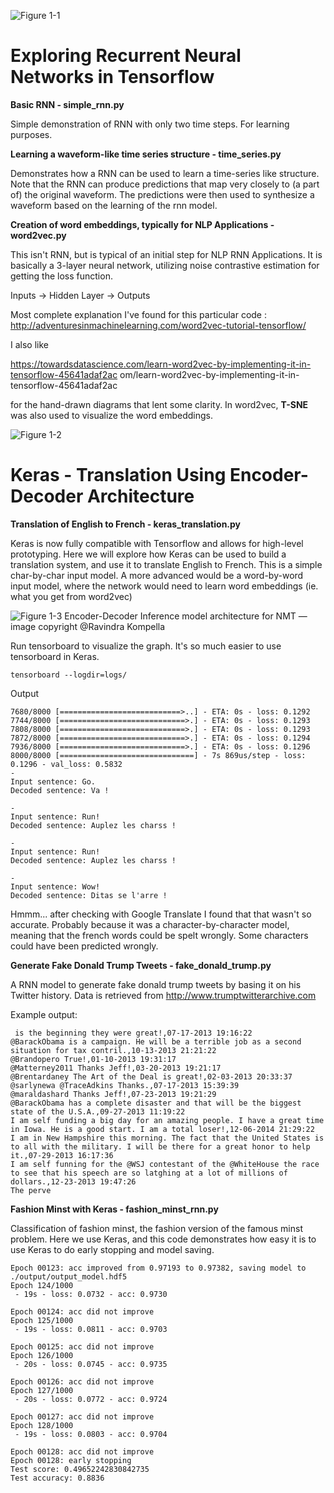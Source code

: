 ![Figure 1-1](https://upload.wikimedia.org/wikipedia/commons/thumb/1/11/TensorFlowLogo.svg/200px-TensorFlowLogo.svg.png "Tensorflow")

# Exploring Recurrent Neural Networks in Tensorflow

**Basic RNN - simple_rnn.py**

Simple demonstration of RNN with only two time steps. For learning purposes. 

**Learning a waveform-like time series structure - time_series.py**

Demonstrates how a RNN can be used to learn a time-series like structure. 
Note that the RNN can produce predictions that map very closely to (a part of) the original waveform. 
The predictions were then used to synthesize a waveform based on the learning of the rnn model. 

**Creation of word embeddings, typically for NLP Applications - word2vec.py**

This isn't RNN, but is typical of an initial step for NLP RNN Applications. 
It is basically a 3-layer neural network, utilizing noise contrastive estimation for getting the loss function.   

Inputs -> Hidden Layer -> Outputs 

Most complete explanation I've found for this particular code : 
http://adventuresinmachinelearning.com/word2vec-tutorial-tensorflow/

I also like 

https://towardsdatascience.com/learn-word2vec-by-implementing-it-in-tensorflow-45641adaf2ac
om/learn-word2vec-by-implementing-it-in-tensorflow-45641adaf2ac

for the hand-drawn diagrams that lent some clarity.
In word2vec, **T-SNE** was also used to visualize the word embeddings.


![Figure 1-2](https://blog.keras.io/img/keras-tensorflow-logo.jpg "Keras")

# Keras - Translation Using Encoder-Decoder Architecture

**Translation of English to French - keras_translation.py**

Keras is now fully compatible with Tensorflow and allows for high-level prototyping. 
Here we will explore how Keras can be used to build a translation system, and use it to
translate English to French. This is a simple char-by-char input model. A more advanced
would be a word-by-word input model, where the network would need to learn word embeddings
(ie. what you get from word2vec)


![Figure 1-3](https://cdn-images-1.medium.com/max/2000/1*nYptRUTtVd9xUjwL-cVL3Q.png " Encoder-Decoder Inference model architecture for NMT —image copyright @Ravindra Kompella")
Encoder-Decoder Inference model architecture for NMT —image copyright @Ravindra Kompella

Run tensorboard to visualize the graph. It's so much easier to use tensorboard in Keras.
````
tensorboard --logdir=logs/
````

Output
````
7680/8000 [===========================>..] - ETA: 0s - loss: 0.1292
7744/8000 [============================>.] - ETA: 0s - loss: 0.1293
7808/8000 [============================>.] - ETA: 0s - loss: 0.1293
7872/8000 [============================>.] - ETA: 0s - loss: 0.1294
7936/8000 [============================>.] - ETA: 0s - loss: 0.1296
8000/8000 [==============================] - 7s 869us/step - loss: 0.1296 - val_loss: 0.5832
-
Input sentence: ﻿Go.
Decoded sentence: Va !

-
Input sentence: Run!
Decoded sentence: Auplez les charss !

-
Input sentence: Run!
Decoded sentence: Auplez les charss !

-
Input sentence: Wow!
Decoded sentence: Ditas se l'arre !

````
Hmmm... after checking with Google Translate I found that that wasn't so accurate. Probably because
it was a character-by-character model, meaning that the french words could be spelt wrongly. 
Some characters could have been predicted wrongly.

**Generate Fake Donald Trump Tweets - fake_donald_trump.py**

A RNN model to generate fake donald trump tweets by basing it on his Twitter history. Data is retrieved from
http://www.trumptwitterarchive.com

Example output:

````
 is the beginning they were great!,07-17-2013 19:16:22
@BarackObama is a campaign. He will be a terrible job as a second situation for tax contril.,10-13-2013 21:21:22
@Brandopero True!,01-10-2013 19:31:17
@Matterney2011 Thanks Jeff!,03-20-2013 19:21:17
@Brentardaney The Art of the Deal is great!,02-03-2013 20:33:37
@sarlynewa @TraceAdkins Thanks.,07-17-2013 15:39:39
@maraldashard Thanks Jeff!,07-23-2013 19:21:29
@BarackObama has a complete disaster and that will be the biggest state of the U.S.A.,09-27-2013 11:19:22
I am self funding a big day for an amazing people. I have a great time in Iowa. He is a good start. I am a total loser!,12-06-2014 21:29:22
I am in New Hampshire this morning. The fact that the United States is to all with the military. I will be there for a great honor to help it.,07-29-2013 16:17:36
I am self funning for the @WSJ contestant of the @WhiteHouse the race to see that his speech are so latghing at a lot of millions of dollars.,12-23-2013 19:47:26
The perve
````

**Fashion Minst with Keras - fashion_minst_rnn.py**

Classification of fashion minst, the fashion version of the famous minst problem. Here we use Keras, and this
code demonstrates how easy it is to use Keras to do early stopping and model saving. 

````
Epoch 00123: acc improved from 0.97193 to 0.97382, saving model to ./output/output_model.hdf5
Epoch 124/1000
 - 19s - loss: 0.0732 - acc: 0.9730

Epoch 00124: acc did not improve
Epoch 125/1000
 - 19s - loss: 0.0811 - acc: 0.9703

Epoch 00125: acc did not improve
Epoch 126/1000
 - 20s - loss: 0.0745 - acc: 0.9735

Epoch 00126: acc did not improve
Epoch 127/1000
 - 20s - loss: 0.0772 - acc: 0.9724

Epoch 00127: acc did not improve
Epoch 128/1000
 - 19s - loss: 0.0803 - acc: 0.9704

Epoch 00128: acc did not improve
Epoch 00128: early stopping
Test score: 0.49652242830842735
Test accuracy: 0.8836
````